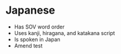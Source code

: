 # Japanese

- Has SOV word order
- Uses kanji, hiragana, and katakana script
- Is spoken in Japan
- Amend test
